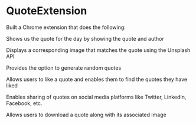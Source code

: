 # QuoteExtension
Built a Chrome extension that does the following:

Shows us the quote for the day by showing the quote and author

Displays a corresponding image that matches the quote using the Unsplash API

Provides the option to generate random quotes

Allows users to like a quote and enables them to find the quotes they have liked

Enables sharing of quotes on social media platforms like Twitter, LinkedIn, Facebook, etc.

Allows users to download a quote along with its associated image
